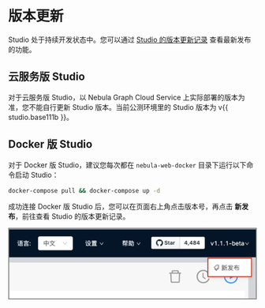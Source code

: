 # 版本更新

Studio 处于持续开发状态中。您可以通过 [Studio 的版本更新记录](https://github.com/vesoft-inc/nebula-web-docker/blob/master/docs/CHANGELOG-zh.md "点击前往 GitHub") 查看最新发布的功能。

## 云服务版 Studio

对于云服务版 Studio，以 Nebula Graph Cloud Service 上实际部署的版本为准，您不能自行更新 Studio 版本。当前公测环境里的 Studio 版本为 v{{ studio.base111b }}。

## Docker 版 Studio

对于 Docker 版 Studio，建议您每次都在 `nebula-web-docker` 目录下运行以下命令启动 Studio：

  ```bash
  docker-compose pull && docker-compose up -d
  ```

成功连接 Docker 版 Studio 后，您可以在页面右上角点击版本号，再点击 **新发布**，前往查看 Studio 的版本更新记录。

![在页面右上角点击版本号，并在弹出菜单里点击“新发布”](../figs/st-ug-014.png "查看 Studio 版本更新记录")
